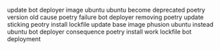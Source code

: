 update bot deployer image ubuntu ubuntu become deprecated poetry version old cause poetry failure bot deployer removing poetry update sticking peotry install lockfile update base image phusion ubuntu instead ubuntu bot deployer consequence poetry install work lockfile bot deployment